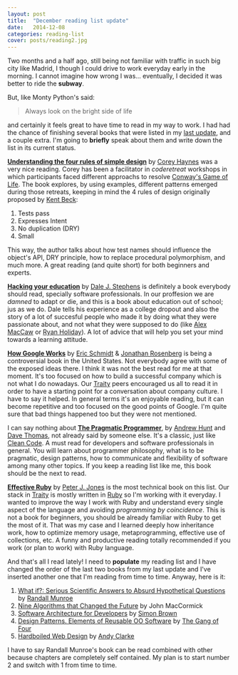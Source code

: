 ```yaml
---
layout: post
title:  "December reading list update"
date:   2014-12-08
categories: reading-list
cover: posts/reading2.jpg
---
```

Two months and a half ago, still being not familiar with traffic in such big city like Madrid, I though I could drive to work everyday early in the morning. I cannot imagine how wrong I was... eventually, I decided it was better to ride the **subway**.

But, like Monty Python's said:

> Always look on the bright side of life

and certainly it feels great to have time to read in my way to work. I had had the chance of finishing several books that were listed in my [last update](http://blog.javivelasco.com/reading-list-update/), and a couple extra. I'm going to **briefly** speak about them and write down the list in its current status.

**[Understanding the four rules of simple design](https://leanpub.com/4rulesofsimpledesign)** by [Corey Haynes](https://twitter.com/coreyhaines) was a very nice reading. Corey has been a facilitator in *coderetreat* workshops in which participants faced different approachs to resolve [Conway's Game of Life](http://en.wikipedia.org/wiki/Conway%27s_Game_of_Life). The book explores, by using examples, different patterns emerged during those retreats, keeping in mind the 4 rules of design originally proposed by [Kent Beck](https://twitter.com/kentbeck):

1. Tests pass
2. Expresses Intent
3. No duplication (DRY)
4. Small

This way, the author talks about how test names should influence the object's API, DRY principle, how to replace procedural polymorphism, and much more. A great reading (and quite short) for both beginners and experts.

**[Hacking your education](http://www.amazon.com/Hacking-Your-Education-Lectures-Thousands/dp/0399159967)** by [Dale J. Stephens](https://twitter.com/DaleJStephens) is definitely a book everybody should read, specially software professionals. In our proffesion we are *damned* to adapt or die, and this is a book about education out of school; jus as we do. Dale tells his experience as a college dropout and also the story of a lot of succesful people who made it by doing what they were passionate about, and not what they were supposed to do (like [Alex MacCaw](http://alexmaccaw.com/) or [Ryan Holiday](http://www.ryanholiday.net/)). A lot of advice that will help you set your mind towards a learning attitude.

**[How Google Works](http://www.amazon.es/How-Google-Works-Eric-Schmidt/dp/1455582344)** by [Eric Schmidt](https://twitter.com/ericschmidt) & [Jonathan Rosenberg](https://twitter.com/jjrosenberg) is being a controversial book in the United States. Not everybody agree with some of the exposed ideas there. I think it was not the best read for me at that moment. It's too focused on how to build a successful company which is not what I do nowadays. Our [Traity](www.traity.com) peers encouraged us all to read it in order to have a starting point for a conversation about company culture. I have to say it helped. In general terms it's an enjoyable reading, but it can become repetitive and too focused on the good points of Google. I'm quite sure that bad things happened too but they were not mentioned.

I can say nothing about **[The Pragmatic Programmer](http://www.amazon.com/The-Pragmatic-Programmer-Journeyman-Master/dp/020161622X)**, by [Andrew Hunt](https://twitter.com/PragmaticAndy) and [Dave Thomas](https://twitter.com/pragdave), not already said by someone else. It's a classic, just like [Clean Code](http://www.amazon.es/Clean-code-Handbook-Software-Craftsmanship/dp/0132350882). A must read for developers and software professionals in general. You will learn about programmer philosophy, what is to be pragmatic, design patterns, how to communicate and flexibility of software among many other topics. If you keep a reading list like me, this book should be the next to read.

**[Effective Ruby](http://www.effectiveruby.com/)** by [Peter J. Jones](https://twitter.com/contextualdev) is the most technical book on this list. Our stack in [Traity](www.traity.com) is mostly written in [Ruby](https://www.ruby-lang.org/en/) so I'm working with it everyday. I wanted to improve the way I work with Ruby and understand every single aspect of the language and avoiding *programming by coincidence*. This is not a book for beginners, you should be already familiar with Ruby to get the most of it. That was my case and I learned deeply how inheritance work, how to optimize memory usage, metaprogramming, effective use of collections, etc. A funny and productive reading totally recommended if you work (or plan to work) with Ruby language.

And that's all I read lately! I need to **populate** my reading list and I have changed the order of the last two books from my last update and I've inserted another one that I'm reading from time to time. Anyway, here is it:

1. [What if?: Serious Scientific Answers to Absurd Hypothetical Questions](http://www.amazon.es/What-If-Scientific-Hypothetical-Questions/dp/0544272994) by [Randall Munroe](http://xkcd.com/about/)
2. [Nine Algorithms that Changed the Future](http://www.amazon.com/Nine-Algorithms-That-Changed-Future/dp/0691158193) by John MacCormick
3. [Software Architecture for Developers](https://leanpub.com/software-architecture-for-developers) by [Simon Brown](https://twitter.com/simonbrown)
4. [Design Patterns. Elements of Reusable OO Software](http://www.amazon.es/Design-Patterns-Elements-Reusable-Object-Oriented/dp/0201633612) by [The Gang of Four](http://en.wikipedia.org/wiki/Design_Patterns)
5. [Hardboiled Web Design](http://www.fivesimplesteps.com/products/hardboiled-web-design) by [Andy Clarke](https://twitter.com/malarkey)

I have to say Randall Munroe's book can be read combined with other because chapters are completely self contained. My plan is to start number 2 and switch with 1 from time to time.
